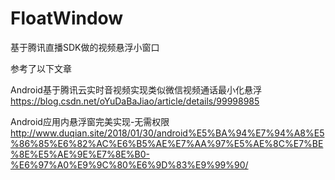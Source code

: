 # FloatWindow
基于腾讯直播SDK做的视频悬浮小窗口

参考了以下文章


Android基于腾讯云实时音视频实现类似微信视频通话最小化悬浮 https://blog.csdn.net/oYuDaBaJiao/article/details/99998985

Android应用内悬浮窗完美实现-无需权限 http://www.duqian.site/2018/01/30/android%E5%BA%94%E7%94%A8%E5%86%85%E6%82%AC%E6%B5%AE%E7%AA%97%E5%AE%8C%E7%BE%8E%E5%AE%9E%E7%8E%B0-%E6%97%A0%E9%9C%80%E6%9D%83%E9%99%90/


